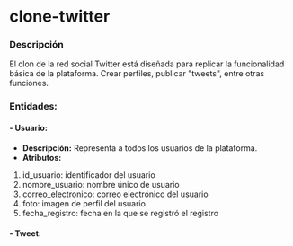 # clone-twitter
### Descripción
El clon de la red social Twitter está diseñada para replicar la funcionalidad básica de la plataforma. Crear perfiles, publicar "tweets", entre otras funciones.
### Entidades:
#### \- Usuario:
- **Descripción:**  Representa a todos los usuarios de la plataforma.
- **Atributos:** 
1. id_usuario: identificador del usuario
2. nombre_usuario: nombre único de usuario
3. correo_electronico: correo electrónico del usuario
4. foto: imagen de perfil del usuario
5. fecha_registro: fecha en la que se registró el registro

#### \- Tweet:



